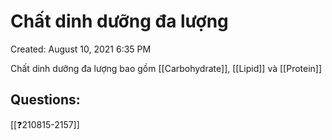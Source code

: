 ---
---

# Chất dinh dưỡng đa lượng

Created: August 10, 2021 6:35 PM

Chất dinh dưỡng đa lượng bao gồm [[Carbohydrate]], [[Lipid]] và [[Protein]]

## Questions:
[[❓210815-2157]]